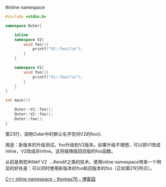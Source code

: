 #inline namespace
```cpp
#include <stdio.h>

namespace Outer{

    inline
    namespace V2{
        void foo(){
            printf("V2::foo()\n");
        }
    }

    namespace V1{
        void foo(){
            printf("V1::foo()\n");
        }
    }
}

int main(){

    Outer::V1::foo();
    Outer::V2::foo();
    Outer::foo();
}
```
第23行，调用Outer中的默认名字空间V2的foo().   

用途：新版本的升级测试。foo升级到V2版本。如果升级不理想，可以把V1改成inline，V2改成非inline。这将就降级回旧版的foo函数。  

从前是用宏#ifdef V2  ...#endif之类的技术。使用inline namespace带来一个明显的好处是：可以同时使用新版本的foo和旧版本的foo（正如第21行所示）。

[C++ inline namespace - thomas76 - 博客园](https://www.cnblogs.com/thomas76/p/8707609.html)
